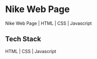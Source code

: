 
# Nike Web Page

Nike Web Page | HTML | CSS | Javascript


## Tech Stack

HTML | CSS | Javascript

